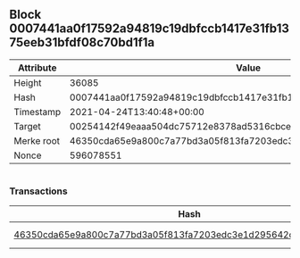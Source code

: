 ## Block 0007441aa0f17592a94819c19dbfccb1417e31fb1375eeb31bfdf08c70bd1f1a

Attribute | Value
--- | ---
Height | 36085
Hash | 0007441aa0f17592a94819c19dbfccb1417e31fb1375eeb31bfdf08c70bd1f1a
Timestamp | 2021-04-24T13:40:48+00:00
Target | 00254142f49eaaa504dc75712e8378ad5316cbcead634704b3734b6271167cc4
Merke root | 46350cda65e9a800c7a77bd3a05f813fa7203edc3e1d295642cc6799df2a5812
Nonce | 596078551

```

```

### Transactions

Hash | Amount
--- | ---
[46350cda65e9a800c7a77bd3a05f813fa7203edc3e1d295642cc6799df2a5812](46350cda65e9a800c7a77bd3a05f813fa7203edc3e1d295642cc6799df2a5812.md) | 10.00000000 SKEPTI 
